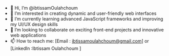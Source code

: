 - 👋 Hi, I’m @ibtissamOulahchoum
- 👀 I’m interested in creating dynamic and user-friendly web interfaces
- 🌱 I’m currently learning advanced JavaScript frameworks and improving my UI/UX design skills
- 💞️ I’m looking to collaborate on exciting front-end projects and innovative web applications
- 📫 How to reach me: [Email : ibtissamoulahchoum@gmail.com] or [LinkedIn :Ibtissam Oulahchoum ]

<!---
ibtissamOulahchoum/ibtissamOulahchoum is a ✨ special ✨ repository because its `README.md` (this file) appears on your GitHub profile.
You can click the Preview link to take a look at your changes.
--->

